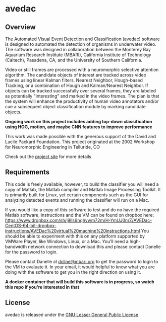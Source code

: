 # avedac

## Overview
The Automated Visual Event Detection and Classification (avedac) software is designed to automated the detection of organisms in underwater video. The software was designed in collaboration between the Monterey Bay Aquarium Research Institute (MBARI), California Institute of Technology (Caltech), Pasadena, CA, and the University of Southern California.

Video or still frames are processed with a neuromorphic selective attention algorithm. The candidate objects of interest are tracked across video frames using linear Kalman filters, Nearest Neighbor, Hough-based Tracking, or a combination of Hough and Kalman/Nearest Neighbor. If objects can be tracked successfully over several frames, they are labeled as potentially "interesting" and marked in the video frames. The plan is that the system will enhance the productivity of human video annotators and/or cue a subsequent object classification module by marking candidate objects.

**Ongoing work on this project includes adding top-down classification using HOG, motion, and maybe CNN features to improve performance**
 
This work was made possible with the generous support of the David and Lucile Packard Foundation. This project originated at the 2002 Workshop for Neuromorphic Engineering in Telluride, CO

Check out the [project site](http://www.mbari.org/aved) for more details

## Requirements
This code is freely available, however, to build the classifier you will need a copy of Matlab, the Matlab compiler and Matlab Image Processing Toolkit. It is primarily built for Linux, yet certain components such as the GUI for analyzing detected events and running the classifier will run on a Mac.

If you would like a copy of this software to test and do no have the required Matlab software, instructions and the VM can be found on dropbox here: https://www.dropbox.com/sh/j9lls6nqhvwm72m/H-YmUJ0nrZ/AVEDac-CentOS-64-bit-dropbox-instructions/AVEDac%20virtual%20machine%20instructions.html You should be able to experiment with this on any platform supported by VMWare Player, like Windows, Linux, or a Mac. You'll need a high-bandwidth network connection to download this and please contact Danelle for the password to login.

Please contact Danelle at dcline@mbari.org to get the password to login to the VM to evaluate it. In your email, it would helpful to know what you are doing with the software to get you in the right direction on using it.

**A docker container that will build this software is in progress, so watch this repo if you're interested in that** 
## License

avedac is released under the [GNU Lesser General Public License](http://www.gnu.org/licenses/lgpl.html).
